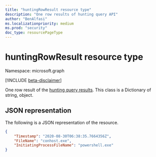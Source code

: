 ```yaml
---
title: "huntingRowResult resource type"
description: "One row results of hunting query API"
author: "BenAlfasi"
ms.localizationpriority: medium
ms.prod: "security"
doc_type: resourcePageType
---
```


# huntingRowResult resource type

Namespace: microsoft.graph

[!INCLUDE [beta-disclaimer](../../includes/beta-disclaimer.md)]

One row result of the [hunting query results](../resources/huntingqueryresults.md).
This class is a Dictionary of string, object.


## JSON representation
The following is a JSON representation of the resource.
<!-- {
  "blockType": "resource",
  "@odata.type": "microsoft.graph.huntingRowResult"
}
-->
``` json
{
    "Timestamp": "2020-08-30T06:38:35.7664356Z",
    "FileName": "conhost.exe",
    "InitiatingProcessFileName": "powershell.exe"
}
```

